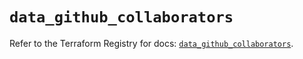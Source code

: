 # `data_github_collaborators`

Refer to the Terraform Registry for docs: [`data_github_collaborators`](https://registry.terraform.io/providers/integrations/github/6.2.1/docs/data-sources/collaborators).
